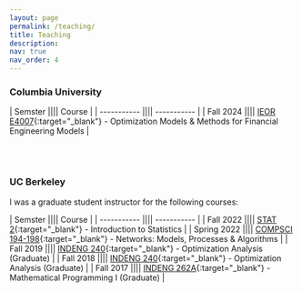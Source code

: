 ```yaml
---
layout: page
permalink: /teaching/
title: Teaching
description:
nav: true
nav_order: 4
---
```


<h3>Columbia University</h3>

| Semster      |||| Course |
| ----------- |||| ----------- |
| Fall 2024      |||| [IEOR E4007](hhttps://doc.sis.columbia.edu/subj/IEOR/E4007-20243-001/){:target="\_blank"} - Optimization Models & Methods for Financial Engineering Models       |

<br/><br/>

<h3>UC Berkeley</h3>

I was a graduate student instructor for the following courses:

| Semster      |||| Course |
| ----------- |||| ----------- |
| Fall 2022      |||| [STAT 2](https://classes.berkeley.edu/content/2022-fall-stat-2-001-lec-001){:target="\_blank"} - Introduction to Statistics       |
| Spring 2022    |||| [COMPSCI 194-198](https://classes.berkeley.edu/content/2022-Spring-COMPSCI-194-198-LEC-198){:target="\_blank"} - Networks: Models, Processes & Algorithms        |
| Fall 2019      |||| [INDENG 240](https://classes.berkeley.edu/content/2019-fall-indeng-240-001-lec-001){:target="\_blank"} - Optimization Analysis (Graduate)       |
| Fall 2018      |||| [INDENG 240](https://classes.berkeley.edu/content/2018-fall-indeng-240-001-lec-001){:target="\_blank"} - Optimization Analysis (Graduate)       |
| Fall 2017      |||| [INDENG 262A](https://classes.berkeley.edu/content/2017-fall-indeng-262a-001-lec-001){:target="\_blank"} - Mathematical Programming I (Graduate)       |
